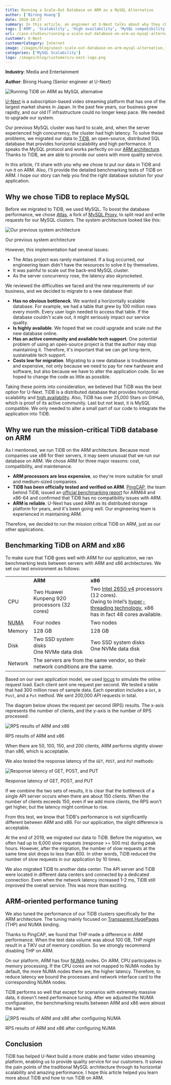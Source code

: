 ```yaml
---
title: Running a Scale-Out Database on ARM as a MySQL Alternative
author: ['Birong Huang']
date: 2020-10-27
summary: In this article, an engineer at U-Next talks about why they chose TiDB and why they run it on the ARM architecture. He also provides detailed benchmarking results showing that TiDB runs equally well on ARM and x86.
tags: ['ARM', 'Scalability', 'High availability', 'MySQL compatibility']
url: /case-studies/running-a-scale-out-database-on-arm-as-mysql-alternative/
customer: U-Next
customerCategory: Internet
image: /images/blog/unext-scale-out-database-on-arm-mysql-alternative.jpg
categories: ['MySQL Scalability']
logo: /images/blog/customers/u-next-logo.png
---
```


**Industry**: Media and Entertainment

**Author**: Birong Huang (Senior engineer at U-Next)

![Running TiDB on ARM as MySQL alternative](media/unext-scale-out-database-on-arm-mysql-alternative.jpg)

[U-Next](https://www.unext.co.jp/en) is a subscription-based video streaming platform that has one of the largest market shares in Japan. In the past few years, our business grew rapidly, and our old IT infrastructure could no longer keep pace. We needed to upgrade our system.

Our previous MySQL cluster was hard to scale, and, when the server experienced high concurrency, the cluster had high latency. To solve these problems, we migrated our data to [TiDB](https://docs.pingcap.com/tidb/dev), an open-source, distributed SQL database that provides horizontal scalability and high performance. It speaks the MySQL protocol and works perfectly on our [ARM architecture](https://en.wikipedia.org/wiki/ARM_architecture). Thanks to TiDB, we are able to provide our users with more quality service.

In this article, I'll share with you why we chose to put our data in TiDB and run it on ARM. Also, I'll provide the detailed benchmarking tests of TiDB on ARM. I hope our story can help you find the right database solution for your application.

## Why we chose TiDB to replace MySQL

Before we migrated to TiDB, we used MySQL. To boost the database performance, we chose [Atlas](https://github.com/Qihoo360/Atlas), a fork of [MySQL Proxy](https://github.com/mysql/mysql-proxy), to split read and write requests for our MySQL clusters. The system architecture looked like this:

![Our previous system architecture](media/u-next-previous-system-architecture.png)
<div class="caption-center">Our previous system architecture</div>

However, this implementation had several issues:

* The Atlas project was rarely maintained. If a bug occurred, our engineering team didn't have the resources to solve it by themselves.
* It was painful to scale out the back-end MySQL cluster.
* As the server concurrency rose, the latency also skyrocketed.

We reviewed the difficulties we faced and the new requirements of our business, and we decided to migrate to a new database that:

* **Has no obvious bottleneck**. We wanted a horizontally scalable database. For example, we had a table that grew by 100 million rows every month. Every user login needed to access that table. If the database couldn't scale out, it might seriously impact our service quality.
* **Is highly available**. We hoped that we could upgrade and scale out the new database online.
* **Has an active community and available tech support**. One potential problem of using an open-source project is that the author may stop maintaining it. Therefore, it's important that we can get long-term, sustainable tech support.
* **Costs low for migration**. Migrating to a new database is troublesome and expensive, not only because we need to pay for new hardware and software, but also because we have to alter the application code. So we hoped to change the code as little as possible.

Taking these points into consideration, we believed that TiDB was the best option for U-Next. TiDB is a distributed database that provides horizontal scalability and [high availability](https://docs.pingcap.com/tidb/dev/high-availability-faq). Also, TiDB has over 25,000 Stars on GitHub, which is proof of its active community. Last but not least, it is MySQL compatible. We only needed to alter a small part of our code to integrate the application into TiDB.

## Why we run the mission-critical TiDB database on ARM

As I mentioned, we run TiDB on the ARM architecture. Because most companies use x86 for their servers, it may seem unusual that we run our database on ARM. We chose ARM for three major reasons: cost, compatibility, and maintenance.

* **ARM processors are less expensive**, so they're more suitable for small and medium-sized companies.
* **TiDB has been officially tested and verified on ARM**. [PingCAP](https://pingcap.com/), the team behind TiDB, issued an [official benchmarking report](https://pingcap.com/blog/porting-tidb-to-arm64-for-greater-flexibility/) for ARM64 and x86-64 and confirmed that TiDB has no compatibility issues with ARM.
* **ARM is reliable**. U-Next has used ARM as its distributed storage platform for years, and it's been going well. Our engineering team is experienced in maintaining ARM.

Therefore, we decided to run the mission critical TiDB on ARM, just as our other applications.

## Benchmarking TiDB on ARM and x86

To make sure that TiDB goes well with ARM for our application, we ran benchmarking tests between servers with ARM and x86 architectures. We set our test environment as follows:

<table>
  <tr>
   <td>
   </td>
   <td><strong>ARM</strong>
   </td>
   <td><strong>x86</strong>
   </td>
  </tr>
  <tr>
   <td>CPU
   </td>
   <td>Two Huawei Kunpeng 920 processors (32 cores)
   </td>
   <td>Two <a href="https://ark.intel.com/content/www/us/en/ark/products/91767/intel-xeon-processor-e5-2650-v4-30m-cache-2-20-ghz.html">Intel 2650 v4</a> processors (12 cores). <br/> Owing to Intel’s <a href="https://en.wikipedia.org/wiki/Hyper-threading">hyper-threading technology</a>, x86 has in fact 48 cores available.
   </td>
  </tr>
  <tr>
   <td><a href="https://en.wikipedia.org/wiki/Non-uniform_memory_access">NUMA</a>
   </td>
   <td>Four nodes
   </td>
   <td>Two nodes
   </td>
  </tr>
  <tr>
   <td>Memory
   </td>
   <td>128 GB
   </td>
   <td>128 GB
   </td>
  </tr>
  <tr>
   <td>Disk
   </td>
   <td>Two SSD system disks<br/>One NVMe data disk
   </td>
   <td>Two SSD system disks<br/>One NVMe data disk
   </td>
  </tr>
  <tr>
   <td>Network
   </td>
   <td colspan="2" >The servers are from the same vendor, so their network conditions are the same.
   </td>
  </tr>
</table>

Based on our own application model, we used [locus](https://github.com/locustio/locust) to simulate the online request load. Each client sent one request per second. We tested a table that had 300 million rows of sample data. Each operation includes a `Get`, a `Post`, and a `Put` method. We sent 200,000 API requests in total.

The diagram below shows the request per second (RPS) results. The x-axis represents the number of clients, and the y-axis is the number of RPS processed:

![RPS results of ARM and x86](media/u-next-rps-results-of-arm-and-x86.png)
<div class="caption-center">RPS results of ARM and x86</div>

When there are 50, 100, 150, and 200 clients, ARM performs slightly slower than x86, which is acceptable.

We also tested the response latency of the `GET`, `POST`, and `PUT` methods:

![Response latency of GET, POST, and PUT](media/u-next-response-latency-of-get-post-put.png)
<div class="caption-center">Response latency of GET, POST, and PUT</div>

If we combine the two sets of results, it is clear that the bottleneck of a single API server occurs when there are about 150 clients. When the number of clients exceeds 150, even if we add more clients, the RPS won't get higher, but the latency might continue to rise.

From this test, we know that TiDB's performance is not significantly different between ARM and x86. For our application, the slight difference is acceptable.

At the end of 2019, we migrated our data to TiDB. Before the migration, we often had up to 6,000 slow requests (response >= 500 ms) during peak hours. However, after the migration, the number of slow requests at the same time slot drops to less than 600. In other words, TiDB reduced the number of slow requests in our application by 10 times.

We also migrated TiDB to another data center. The API server and TiDB were located in different data centers and connected by a dedicated connection. Even when the network latency increased 1-2 ms, TiDB still improved the overall service. This was more than exciting.

## ARM-oriented performance tuning

We also tuned the performance of our TiDB clusters specifically for the ARM architecture. The tuning mainly focused on [Transparent HugePages](https://www.percona.com/blog/2019/03/06/settling-the-myth-of-transparent-hugepages-for-databases/) (THP) and NUMA binding.

Thanks to PingCAP,  we found that THP made a difference in ARM performance. When the test data volume was about 100 GB, THP might result in a TiKV out of memory condition. So we strongly recommend disabling THP on ARM.

On our platform, ARM has four [NUMA](https://en.wikipedia.org/wiki/Non-uniform_memory_access) nodes. On ARM, CPU participates in memory processing. If the CPU cores are not mapped to NUMA nodes by default, the more NUMA nodes there are, the higher latency. Therefore, to reduce latency we bound the processes and network interface card to the corresponding NUMA nodes.

TiDB performs so well that except for scenarios with extremely massive data, it doesn't need performance tuning. After we adjusted the NUMA configuration, the benchmarking results between ARM and x86 were almost the same:

![RPS results of ARM and x86 after configuring NUMA](media/u-next-rps-results-of-arm-x86-after-numa.png)
<div class="caption-center">RPS results of ARM and x86 after configuring NUMA</div>

## Conclusion

TiDB has helped U-Next build a more stable and faster video streaming platform, enabling us to provide quality service for our customers. It solves the pain points of the traditional MySQL architecture through its horizontal scalability and amazing performance. I hope this article helped you learn more about TiDB and how to run TiDB on ARM.
